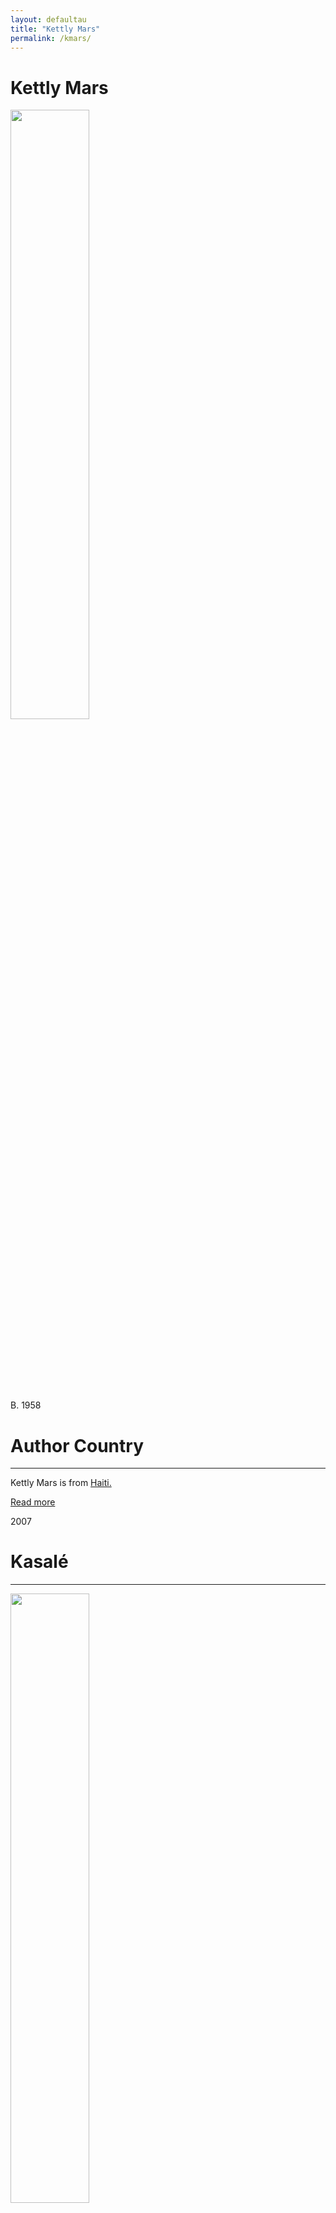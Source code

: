 ```yaml
---
layout: defaultau
title: "Kettly Mars"
permalink: /kmars/
---
```

<!-- partial:index.partial.html -->
<div class="content">
    <h1>Kettly Mars</h1>
    <div class="quote">
        <div><img src="http://t0.gstatic.com/licensed-image?q=tbn:ANd9GcRLHPWLWKyLkc3g2blKgfHswuX1Mc719poI7EO6I9uFyJ10AS9V4dHOf-DLFukhHBJr4O2j8blHJxK8Sls" height="50%" width = "50%" class="logo"></div>
    </div>
    <div class="timeline">
        <div style="padding-bottom:100px;"></div>
        <div class="block">
            <div class="date right"><p class="right"> B. 1958</p></div>
            <div class="dot"></div>
            <div class="left first">
            <div class="author_country">
                <h1>Author Country</h1><hr>
          <div class="aclocation">   <p>Kettly Mars is from <a href="{{ site.baseurl }}/5">Haiti.</a></p> </div>
              <div class="acreadmore">  <a href="https://en.wikipedia.org/wiki/Kettly_Mars" target="_blank">Read more</a></div>
            </div>
            </div>
        </div>
        <div class="block">
            <div class="date left"><p class="left">2007</p></div>
            <div class="dot"></div>
            <div class="right">
                <h1>Kasalé</h1><hr>
                <p><img src="https://m.media-amazon.com/images/I/41nHatjwzaL._BO1,204,203,200_.jpg" height="50%" width = "50%"></p>
                <p>
                Language: French<br/>
                Publisher: La Roque-d'Anthéron<br/>
                Pub_location: Paris, France<br/>
                Genre: Fiction (Novel)<br/>
                Length: 256<br/>                   </p>
            </div>
        </div>
       <div class="block">
            <div class="date left"><p class="left">2008</p></div>
            <div class="dot"></div>
            <div class="right">
                <h1>Fado : Roman</h1><hr>
                <p><img src="https://m.media-amazon.com/images/I/41ZPKkL+CwL._SX338_BO1,204,203,200_.jpg" height="50%" width = "50%"></p>
                <p>
                Language: French<br/>
                Publisher: Mercure de France<br/>
                Pub_location: Paris, France<br/>
                Genre: Fiction (Novel)<br/>
                Length: 112<br/>                   </p>
            </div>
        </div>
       <div class="block">
            <div class="date left"><p class="left">2010</p></div>
            <div class="dot"></div>
            <div class="right">
                <h1>Haiti Noir</h1><hr>
                <p><img src="https://m.media-amazon.com/images/I/51PyuTiMO1L._SX311_BO1,204,203,200_.jpg" height="50%" width = "50%"></p>
                <p>
                Language: English<br/>
                Publisher: Akashic Books<br/>
                Pub_location: New York, NY, United States<br/>
                Genre: Fiction (Novel)<br/>
                Length: 309<br/>                   </p>
            </div>
        </div>
       <div class="block">
            <div class="date left"><p class="left">2011</p></div>
            <div class="dot"></div>
            <div class="right">
                <h1>Saisons Sauvages</h1><hr>
                <p><img src="https://products-images.di-static.com/image/kettly-mars-saisons-sauvages/9782070443406-475x500-1.webp" height="50%" width = "50%"></p>
                <p>
                Language: French<br/>
                Publisher: Gallimard<br/>
                Pub_location: Paris, France<br/>
                Genre: Fiction (Novel)<br/>
                Length: 328<br/>                   </p>
            </div>
        </div>
<div class="block">
            <div class="date left"><p class="left">2013</p></div>
            <div class="dot"></div>
            <div class="right">
                <h1>Vor dem Verdursten</h1><hr>
                <p><img src="https://m.media-amazon.com/images/I/414Wjpt-yrL._SX312_BO1,204,203,200_.jpg" height="50%" width = "50%"></p>
                <p>
                Language: German<br/>
                Publisher: Trier Litradukt<br/>
                Pub_location: Berlin, Germany<br/>
                Genre: Fiction (Novel)<br/>
                Length: 128<br/>                   </p>
            </div>
        </div>
       <div class="block">
            <div class="date left"><p class="left">2014</p></div>
            <div class="dot"></div>
            <div class="right">
                <h1>Aux Frontières de la Soif : Roman</h1><hr>
                <p><img src="https://m.media-amazon.com/images/I/517dE8ryJiL._SX336_BO1,204,203,200_.jpg" height="50%" width = "50%"></p>
                <p>
                Language: French<br/>
                Publisher: L'Imprimeur S.A.<br/>
                Pub_location: Port Au Prince, Haiti<br/>
                Genre: Fiction (Novel)<br/>
                Length: 176<br/>                   </p>
            </div>
        </div>
       <div class="block">
            <div class="date left"><p class="left">2015</p></div>
            <div class="dot"></div>
            <div class="right">
                <h1>Nouvelles d'Haïti</h1><hr>
                <p><img src="https://kbimages1-a.akamaihd.net/76a08622-afe8-4b62-a048-110360701ed3/353/569/90/False/nouvelles-d-haiti.jpg" height="50%" width = "50%"></p>
                <p>
                Language: French<br/>
                Publisher: Magellan & Cie Édition<br/>
                Pub_location: Paris, France<br/>
                Genre: Nonfiction Book<br/>
                Length: 144<br/>                   </p>
            </div>
        </div>
       <div class="block">
            <div class="date left"><p class="left">2015</p></div>
            <div class="dot"></div>
            <div class="right">
                <h1>Savage Seasons</h1><hr>
                <p><img src="https://books.google.dm/books/publisher/content?id=oa0oDwAAQBAJ&printsec=frontcover&img=1&zoom=5&edge=curl&imgtk=AFLRE7061M5e6pxAF_ulfnOOANcaJhK6iWn9UJWXGFyw7qjTfVtGqqTg4Uyeh07OgjPT1U2wdmzJIRrBmyqeKx1Mt3UzumAShmI0IseygV7DGqyRZaOE_c9w85eoUS_f7xTN-Slq4tuS" height="50%" width = "50%"></p>
                <p>
                Language: English<br/>
                Publisher: University of Nebraska Press<br/>
                Pub_location: Lincoln, NE, United States<br/>
                Genre: Fiction (Novel)<br/>
                Length: 247<br/>                   </p>
            </div>
        </div>
      <div class="block">
            <div class="date left"><p class="left">2018</p></div>
            <div class="dot"></div>
            <div class="right">
                <h1>L'heure Hybride</h1><hr>
                <p><img src="https://ventsdailleurs.com/media/zoo/images/HEURE-HYBRIDE-couv-site_8fc1f6450c0279793690b3aab84ad212.jpg" height="50%" width = "50%"></p>
                <p>
                Language: French<br/>
                Publisher: Mémoire d'encrier<br/>
                Pub_location: Montreal, QC, Canada<br/>
                Genre: Fiction (Novel)<br/>
                Length: 139<br/>                   </p>
            </div>
        </div>
       <div class="block">
            <div class="date left"><p class="left">2018</p></div>
            <div class="dot"></div>
            <div class="right">
                <h1>L'ange du Patriarche : Roman</h1><hr>
                <p><img src="https://m.media-amazon.com/images/I/51qjVYzeKKL._SY291_BO1,204,203,200_QL40_ML2_.jpg" height="50%" width = "50%"></p>
                <p>
                Language: French<br/>
                Publisher: Mercure de France<br/>
                Pub_location: Paris, France<br/>
                Genre: Fiction (Novel)<br/>
                Length: 302<br/>                   </p>
            </div>
        </div>
  <!-- partial -->
<script src='https://cdnjs.cloudflare.com/ajax/libs/jquery/3.1.1/jquery.min.js'></script><script  src="{{ site.baseurl }}/assets/js/authorscript.js"></script>